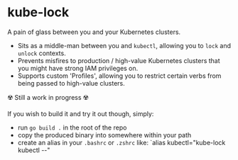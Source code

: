 # kube-lock
A pain of glass between you and your Kubernetes clusters.
- Sits as a middle-man between you and `kubectl`, allowing you to `lock` and `unlock` contexts.
- Prevents misfires to production / high-value Kubernetes clusters that you might have strong IAM privileges on.
- Supports custom 'Profiles', allowing you to restrict certain verbs from being passed to high-value clusters.  

☢️ Still a work in progress ☢️

If you wish to build it and try it out though, simply:
- run `go build .` in the root of the repo
- copy the produced binary into somewhere within your path
- create an alias in your `.bashrc` or `.zshrc` like: `alias kubectl="kube-lock kubectl --"
